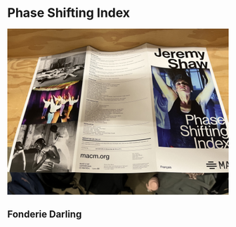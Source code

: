 # Phase Shifting Index
![Affiche de l'exposition](media/brochure_complete.jpg)

## Fonderie Darling
